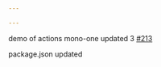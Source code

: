 ```yaml
---

---
```

    
demo of actions mono-one updated 3 [#213](https://github.com/JantaeLeckie/monorepo-release-changesets/pull/213)
    
package.json updated
